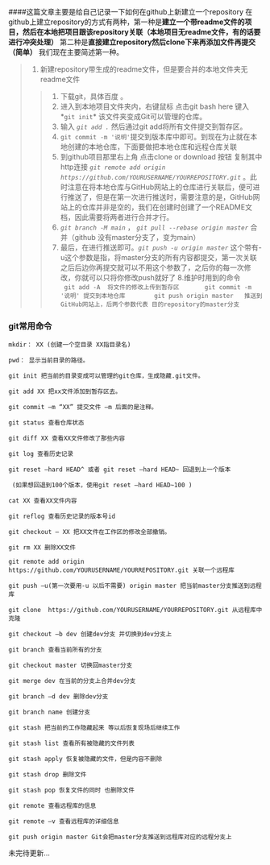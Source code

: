 ####这篇文章主要是给自己记录一下如何在github上新建立一个repository
在github上建立repository的方式有两种，第一种是**建立一个带readme文件的项目，然后在本地把项目跟该repository关联（本地项目无readme文件，有的话要进行冲突处理）** 第二种是**直接建立repository然后clone下来再添加文件再提交（简单）** 我们现在主要简述第一种。
>1. 新建repository带生成的readme文件，但是要合并的本地文件夹无readme文件
 >>1. 下载git，具体百度 。
 >>2. 进入到本地项目文件夹内，右键鼠标 点击git bash here  键入*```git init```* 该文件夹变成Git可以管理的仓库。
>>3. 输入 *```git add .```* 然后通过git add将所有文件提交到暂存区。
>>4. ```git commit -m '说明'```提交到版本库中即可。到现在为止就在本地创建的本地仓库，下面要做把本地仓库和远程仓库关联 
>>5. 到github项目那里右上角 点击clone or download  按钮 复制其中http连接 *```git remote add origin https://github.com/YOURUSERNAME/YOURREPOSITORY.git```* 。此时注意在将本地仓库与GitHub网站上的仓库进行关联后，便可进行推送了，但是在第一次进行推送时，需要注意的是，GitHub网站上的仓库并非是空的，我们在创建时创建了一个README文档，因此需要将两者进行合并才行。
>> 6. *```git branch -M main```*  ，  *```git pull --rebase origin master```* 合并（github 没有master分支了，变为main）
>>7. 最后，在进行推送即可。*```git push -u origin master```* 这个带有-u这个参数是指，将master分支的所有内容都提交，第一次关联之后后边你再提交就可以不用这个参数了，之后你的每一次修改，你就可以只将你修改push就好了
>> 8.维护时用到的命令   <br/>  ``` 
git add -A  将文件的修改上传到暂存区      
git commit -m '说明' 提交到本地仓库       
git push origin master   推送到GitHub网站上，后两个参数代表 目的repository的master分支     ```  


### git常用命令 ###
```
mkdir： XX (创建一个空目录 XX指目录名)

pwd： 显示当前目录的路径。

git init 把当前的目录变成可以管理的git仓库，生成隐藏.git文件。

git add XX 把xx文件添加到暂存区去。

git commit –m “XX” 提交文件 –m 后面的是注释。

git status 查看仓库状态

git diff XX 查看XX文件修改了那些内容

git log 查看历史记录

git reset –hard HEAD^ 或者 git reset –hard HEAD~ 回退到上一个版本

 (如果想回退到100个版本，使用git reset –hard HEAD~100 )

cat XX 查看XX文件内容

git reflog 查看历史记录的版本号id

git checkout — XX 把XX文件在工作区的修改全部撤销。

git rm XX 删除XX文件

git remote add origin  https://github.com/YOURUSERNAME/YOURREPOSITORY.git 关联一个远程库

git push –u(第一次要用-u 以后不需要) origin master 把当前master分支推送到远程库

git clone  https://github.com/YOURUSERNAME/YOURREPOSITORY.git 从远程库中克隆

git checkout –b dev 创建dev分支 并切换到dev分支上

git branch 查看当前所有的分支

git checkout master 切换回master分支

git merge dev 在当前的分支上合并dev分支

git branch –d dev 删除dev分支

git branch name 创建分支

git stash 把当前的工作隐藏起来 等以后恢复现场后继续工作

git stash list 查看所有被隐藏的文件列表

git stash apply 恢复被隐藏的文件，但是内容不删除

git stash drop 删除文件

git stash pop 恢复文件的同时 也删除文件

git remote 查看远程库的信息

git remote –v 查看远程库的详细信息

git push origin master Git会把master分支推送到远程库对应的远程分支上

```
未完待更新...





